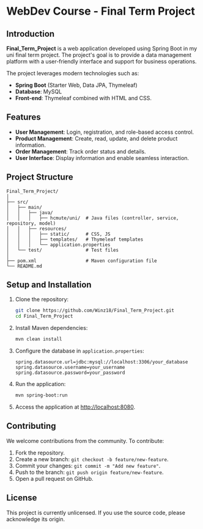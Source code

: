 # WebDev Course - Final Term Project

## Introduction

**Final_Term_Project** is a web application developed using Spring Boot in my uni final term project. The project's goal is to provide a data management platform with a user-friendly interface and support for business operations.

The project leverages modern technologies such as:
- **Spring Boot** (Starter Web, Data JPA, Thymeleaf)
- **Database**: MySQL
- **Front-end**: Thymeleaf combined with HTML and CSS.

## Features

- **User Management**: Login, registration, and role-based access control.
- **Product Management**: Create, read, update, and delete product information.
- **Order Management**: Track order status and details.
- **User Interface**: Display information and enable seamless interaction.

## Project Structure

```plaintext
Final_Term_Project/
│
├── src/
│   ├── main/
│   │   ├── java/
│   │   │   ├── hcmute/uni/  # Java files (controller, service, repository, model)
│   │   ├── resources/
│   │   │   ├── static/      # CSS, JS
│   │   │   ├── templates/   # Thymeleaf templates
│   │   │   └── application.properties
│   └── test/                # Test files
│
├── pom.xml                  # Maven configuration file
└── README.md
```

## Setup and Installation

1. Clone the repository:

   ```bash
   git clone https://github.com/Winz18/Final_Term_Project.git
   cd Final_Term_Project
   ```

2. Install Maven dependencies:

   ```bash
   mvn clean install
   ```

3. Configure the database in `application.properties`:

   ```properties
   spring.datasource.url=jdbc:mysql://localhost:3306/your_database
   spring.datasource.username=your_username
   spring.datasource.password=your_password
   ```

4. Run the application:

   ```bash
   mvn spring-boot:run
   ```

5. Access the application at [http://localhost:8080](http://localhost:8080).

## Contributing

We welcome contributions from the community. To contribute:
1. Fork the repository.
2. Create a new branch: `git checkout -b feature/new-feature`.
3. Commit your changes: `git commit -m "Add new feature"`.
4. Push to the branch: `git push origin feature/new-feature`.
5. Open a pull request on GitHub.

## License

This project is currently unlicensed. If you use the source code, please acknowledge its origin.


